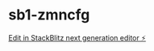 # sb1-zmncfg

[Edit in StackBlitz next generation editor ⚡️](https://stackblitz.com/~/github.com/sheep1986/sb1-zmncfg)